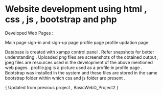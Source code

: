 # Website development using html , css , js , bootstrap and php
Developed Web Pages :

Main page
sign-in and sign-up page
profile page
profile updation page

Database is created with xampp control panel . Refer snapshots for better understanding .
Uploaded png files are screenshots of the obtained output , jpeg files are resources used in the development of the above mentioned web pages . profile.jpg is a picture used as a profile in profile page .
Bootstrap was installed in the system and these files are stored in the same bootstrap folder within which css and js folder are present .

{ Updated from previous project , BasicWebD_Project2 }
